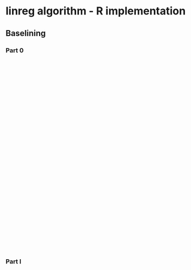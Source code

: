 # linreg algorithm - R implementation

## Baselining

### Part 0

<!--html_preserve--><div id="htmlwidget-4934" style="width:504px;height:504px;" class="DiagrammeR"></div>
<script type="application/json" data-for="htmlwidget-4934">{ "x": {
 "diagram": "\ngraph TB\nsubgraph linreg\nA[raw sample]==>B[set baseline to <br/> minimum observation]\nB==>C[apply baseline]\nC==>D{check for amplification <br/> Samples are skipped when less than seven times <br/> increase in fluorescence values is observed}\nD== yes ==>Eyes[Determine SDM cycle: <br/> end of the exponential phase]\nD== no ==>Eno[skip sample]\n\nstyle A fill:#DCEBE3\nstyle B fill:#77DFC9\nstyle C fill:#DEDBBA\nstyle D fill:#77DFC9\nstyle Eyes fill:#DEDBBA\nstyle Eno fill:#DEDBBA\nend\n\nsubgraph questions\nA2[no questions]==>B2[no questions]\nB2==>C2[Does apply baseline mean substract baseline? <br/> If the baseline is smaller than 0, should it be also substracted?]\nC2==>D2[If the minimum value is 0, should I add a small epsilon to fluoescence values?]\nD2== yes ==>Eyes2[Which algorithm was used for derivation?]\nD2== no ==>Eno2[no questions]\n\nstyle A2 fill:#DCEBE3\nstyle B2 fill:#77DFC9\nstyle C2 fill:#DEDBBA\nstyle D2 fill:#77DFC9\nstyle Eyes2 fill:#DEDBBA\nstyle Eno2 fill:#DEDBBA\nend\n" 
},"evals": [  ] }</script><!--/html_preserve-->

### Part I

<!--html_preserve--><div id="htmlwidget-4219" style="width:504px;height:504px;" class="DiagrammeR"></div>
<script type="application/json" data-for="htmlwidget-4219">{ "x": {
 "diagram": "\ngraph TB\nsubgraph linreg\nA[Determine start of the exponential phase <br/> The start of the exponential phase is defined by a jump: <br/> when fluorescence in cycle C+1 - counting from plateau - is less than <br/>the fluorescence in cycle C then the exponential phase starts at cycle c.]==>B[set baseline too high: <br/> baseline is the average of the 6th and the 7th point <br/> below the plateau phase]\nB==>C[apply baseline]\nC==>D{compare S-upper and S-lower <br/> When the exponential phase has an uneven number of points, <br/> the middle point is in the top as well as the bottom part}\nD== S-upper > S-lower ==>Esmaller[Define step: 0.005*baseline]\nD== S-upper < S-lower ==>Ebigger[Decrease baseline by 0.01]\nEbigger== S-upper < S-lower ==>F{baseline < min. observ}\nF== no ==>C\nF== yes ==>G[baseline error]\n\nstyle A fill:#77DFC9\nstyle B fill:#DEDBBA\nstyle C fill:#77DFC9\nstyle D fill:#DEDBBA\nstyle Ebigger fill:#77DFC9\nstyle Esmaller fill:#77DFC9\nstyle F fill:#DEDBBA\nstyle G fill:#77DFC9\nend\n\nsubgraph questions\nA2[ANSWERED]==>B2[no questions]\nB2==>C2[no questions]\nC2==>D2[no questions]\nD2== S-upper > S-lower ==>Esmaller2[no questions]\nD2== S-upper < S-lower ==>Ebigger2[no questions]\nEbigger2== S-upper < S-lower ==>F2[no questions]\nF2== no ==>C2\nF2== yes ==>G2[no questions]\n\nstyle A2 fill:#77DFC9\nstyle B2 fill:#DEDBBA\nstyle C2 fill:#77DFC9\nstyle D2 fill:#DEDBBA\nstyle Ebigger2 fill:#77DFC9\nstyle Esmaller2 fill:#77DFC9\nstyle F2 fill:#DEDBBA\nstyle G2 fill:#77DFC9\nend\n" 
},"evals": [  ] }</script><!--/html_preserve-->
